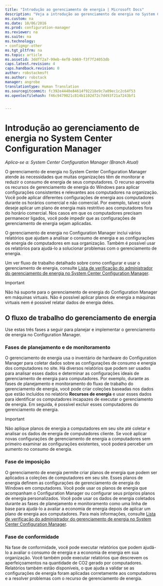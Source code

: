 ```yaml
---
title: "Introdução ao gerenciamento de energia | Microsoft Docs"
description: "Veja a introdução ao gerenciamento de energia no System Center Configuration Manager."
ms.custom: na
ms.date: 10/06/2016
ms.prod: configuration-manager
ms.reviewer: na
ms.suite: na
ms.technology:
- configmgr-other
ms.tgt_pltfrm: na
ms.topic: article
ms.assetid: 3ddff2a7-99eb-4ef8-b969-f3f7f24053db
caps.latest.revision: 4
caps.handback.revision: 0
author: robstackmsft
ms.author: robstack
manager: angrobe
translationtype: Human Translation
ms.sourcegitcommit: fc392e4440e84614f92218e9c7a09ec1c2c64f53
ms.openlocfilehash: f46c9479021c814b1102d72c7d493f21a7243bf1


---
```

# <a name="introduction-to-power-management-in-system-center-configuration-manager"></a>Introdução ao gerenciamento de energia no System Center Configuration Manager

*Aplica-se a: System Center Configuration Manager (Branch Atual)*

O gerenciamento de energia no System Center Configuration Manager atende às necessidades que muitas organizações têm de monitorar e reduzir o consumo de energia de seus computadores. O recurso aproveita os recursos de gerenciamento de energia do Windows para aplicar configurações consistentes e relevantes aos computadores na organização. Você pode aplicar diferentes configurações de energia aos computadores durante os horários comercial e não comercial. Por exemplo, talvez você deseje aplicar um plano de energia mais restritivo aos computadores fora do horário comercial. Nos casos em que os computadores precisam permanecer ligados, você pode impedir que as configurações de gerenciamento de energia sejam aplicadas.  

 O gerenciamento de energia no Configuration Manager inclui vários relatórios que ajudam a analisar o consumo de energia e as configurações de energia de computadores em sua organização. Também é possível usar os relatórios para ajudá-lo a solucionar problemas com o gerenciamento de energia.  

 Um ver fluxo de trabalho detalhado sobre como configurar e usar o gerenciamento de energia, consulte [Lista de verificação do administrador do gerenciamento de energia no System Center Configuration Manager](../../../../core/clients/manage/power/administrator-checklist-for-power-management.md).  

> [!IMPORTANT]  
>  Não há suporte para o gerenciamento de energia do Configuration Manager em máquinas virtuais. Não é possível aplicar planos de energia a máquinas virtuais nem é possível relatar dados de energia deles.  

## <a name="the-power-management-workflow"></a>O fluxo de trabalho do gerenciamento de energia  
 Use estas três fases a seguir para planejar e implementar o gerenciamento de energia no Configuration Manager.  

### <a name="monitoring-and-planning-phase"></a>Fases de planejamento e de monitoramento  
 O gerenciamento de energia usa o inventário de hardware do Configuration Manager para coletar dados sobre as configurações de consumo e energia dos computadores no site. Há diversos relatórios que podem ser usados para analisar esses dados e determinar as configurações ideais de gerenciamento de energia para computadores. Por exemplo, durante as fases de planejamento e monitoramento do fluxo de trabalho do gerenciamento de energia, você pode criar coleções baseadas nos dados que estão incluídos no relatório **Recursos de energia** e usar esses dados para identificar os computadores incapazes de executar o gerenciamento de energia. Em seguida, é possível excluir esses computadores do gerenciamento de energia.  

> [!IMPORTANT]  
>  Não aplique planos de energia a computadores em seu site até coletar e analisar os dados de energia de computadores cliente. Se você aplicar novas configurações de gerenciamento de energia a computadores sem primeiro examinar as configurações existentes, você poderá perceber um aumento no consumo de energia.  

### <a name="enforcement-phase"></a>Fase de imposição  
 O gerenciamento de energia permite criar planos de energia que podem ser aplicados a coleções de computadores em seu site. Esses planos de energia definem as configurações de gerenciamento de energia do Windows em computadores. Você pode usar os planos de energia que acompanham o Configuration Manager ou configurar seus próprios planos de energia personalizados. Você pode usar os dados de energia coletados durante as fases de planejamento e monitoramento como uma linha de base para ajudá-lo a avaliar a economia de energia depois de aplicar um plano de energia aos computadores. Para mais informações, consulte [Lista de verificação do administrador do gerenciamento de energia no System Center Configuration Manager](../../../../core/clients/manage/power/administrator-checklist-for-power-management.md).  

### <a name="compliance-phase"></a>Fase de conformidade  
 Na fase de conformidade, você pode executar relatórios que podem ajudá-lo a avaliar o consumo de energia e a economia de energia em sua organização. Você também pode executar relatórios que descrevem os aperfeiçoamentos na quantidade de CO2 gerado por computadores. Relatórios também estão disponíveis, o que ajuda a validar se as configurações de energia foram aplicadas corretamente aos computadores e a resolver problemas com o recurso de gerenciamento de energia.  



<!--HONumber=Dec16_HO3-->


